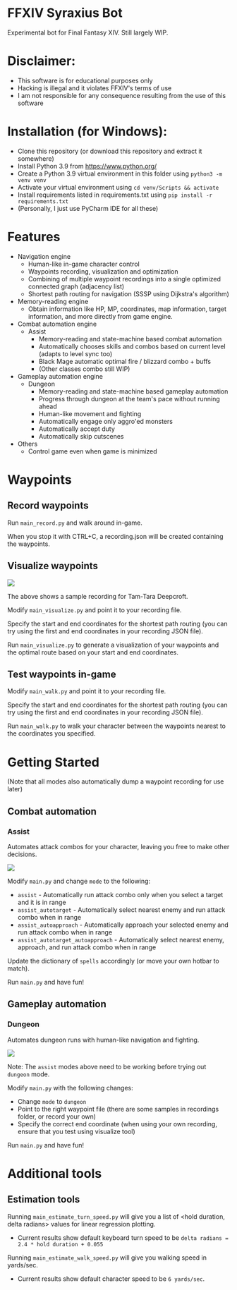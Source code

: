 # FFXIV Syraxius Bot
Experimental bot for Final Fantasy XIV. Still largely WIP.

# Disclaimer:
- This software is for educational purposes only
- Hacking is illegal and it violates FFXIV's terms of use
- I am not responsible for any consequence resulting from the use of this software

# Installation (for Windows):
- Clone this repository (or download this repository and extract it somewhere)
- Install Python 3.9 from https://www.python.org/
- Create a Python 3.9 virtual environment in this folder using `python3 -m venv venv`
- Activate your virtual environment using `cd venv/Scripts && activate`
- Install requirements listed in requirements.txt using `pip install -r requirements.txt`
- (Personally, I just use PyCharm IDE for all these)

# Features

- Navigation engine
  - Human-like in-game character control
  - Waypoints recording, visualization and optimization
  - Combining of multiple waypoint recordings into a single optimized connected graph (adjacency list)
  - Shortest path routing for navigation (SSSP using Dijkstra's algorithm)
- Memory-reading engine
  - Obtain information like HP, MP, coordinates, map information, target information, and more directly from game engine.
- Combat automation engine
  - Assist
    - Memory-reading and state-machine based combat automation
    - Automatically chooses skills and combos based on current level (adapts to level sync too)
    - Black Mage automatic optimal fire / blizzard combo + buffs
    - (Other classes combo still WIP)
- Gameplay automation engine
  - Dungeon
    - Memory-reading and state-machine based gameplay automation
    - Progress through dungeon at the team's pace without running ahead
    - Human-like movement and fighting
    - Automatically engage only aggro'ed monsters
    - Automatically accept duty
    - Automatically skip cutscenes
- Others
  - Control game even when game is minimized

# Waypoints

## Record waypoints

Run `main_record.py` and walk around in-game.

When you stop it with CTRL+C, a recording<timestamp>.json will be created containing the waypoints.

## Visualize waypoints

<img src="./readme_resources/visualize.png" />

The above shows a sample recording for Tam-Tara Deepcroft.

Modify `main_visualize.py` and point it to your recording file.

Specify the start and end coordinates for the shortest path routing (you can try using the first and end coordinates in your recording JSON file).

Run `main_visualize.py` to generate a visualization of your waypoints and the optimal route based on your start and end coordinates.

## Test waypoints in-game

Modify `main_walk.py` and point it to your recording file.

Specify the start and end coordinates for the shortest path routing (you can try using the first and end coordinates in your recording JSON file).

Run `main_walk.py` to walk your character between the waypoints nearest to the coordinates you specified.

# Getting Started

(Note that all modes also automatically dump a waypoint recording for use later)

## Combat automation

### Assist

Automates attack combos for your character, leaving you free to make other decisions.

<img src="./readme_resources/assist.png" />

Modify `main.py` and change `mode` to the following:
- `assist` - Automatically run attack combo only when you select a target and it is in range
- `assist_autotarget` - Automatically select nearest enemy and run attack combo when in range
- `assist_autoapproach` - Automatically approach your selected enemy and run attack combo when in range
- `assist_autotarget_autoapproach` - Automatically select nearest enemy, approach, and run attack combo when in range

Update the dictionary of `spells` accordingly (or move your own hotbar to match).

Run `main.py` and have fun!

## Gameplay automation

### Dungeon

Automates dungeon runs with human-like navigation and fighting.

<img src="./readme_resources/dungeon.png" />

Note: The `assist` modes above need to be working before trying out `dungeon` mode.

Modify `main.py` with the following changes:
- Change `mode` to `dungeon`
- Point to the right waypoint file (there are some samples in recordings folder, or record your own)
- Specify the correct end coordinate (when using your own recording, ensure that you test using visualize tool)

Run `main.py` and have fun!

# Additional tools

## Estimation tools

Running `main_estimate_turn_speed.py` will give you a list of <hold duration, delta radians> values for linear regression plotting.
- Current results show default keyboard turn speed to be `delta radians = 2.4 * hold duration + 0.055`

Running `main_estimate_walk_speed.py` will give you walking speed in yards/sec.
- Current results show default character speed to be `6 yards/sec`.
